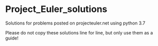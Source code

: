 # Project_Euler_solutions
Solutions for problems posted on projecteuler.net using python 3.7

Please do not copy these solutions line for line, but only use them as a guide!
